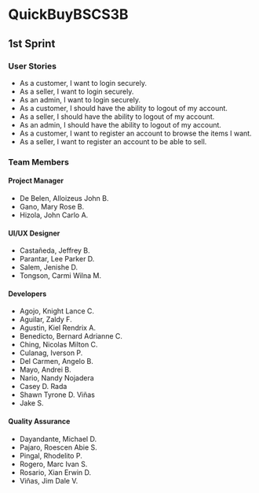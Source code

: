 # QuickBuyBSCS3B

## 1st Sprint

### User Stories
- As a customer, I want to login securely.
- As a seller, I want to login securely.
- As an admin, I want to login securely.
- As a customer, I should have the ability to logout of my account.
- As a seller, I should have the ability to logout of my account.
- As an admin, I should have the ability to logout of my account.
- As a customer, I want to register an account to browse the items I want.
- As a seller, I want to register an account to be able to sell.

### Team Members

#### Project Manager
- De Belen, Alloizeus John B.
- Gano, Mary Rose B.
- Hizola, John Carlo A.

#### UI/UX Designer
- Castañeda, Jeffrey B.
- Parantar, Lee Parker D.
- Salem, Jenishe D.
- Tongson, Carmi Wilna M.

#### Developers
- Agojo, Knight Lance C.
- Aguilar, Zaldy F.
- Agustin, Kiel Rendrix A.
- Benedicto, Bernard Adrianne C.
- Ching, Nicolas Milton C.
- Culanag, Iverson P.
- Del Carmen, Angelo B.
- Mayo, Andrei B.
- Nario, Nandy Nojadera
- Casey D. Rada
- Shawn Tyrone D. Viñas
- Jake S.

#### Quality Assurance
- Dayandante, Michael D.
- Pajaro, Roescen Abie S.
- Pingal, Rhodelito P.
- Rogero, Marc Ivan S.
- Rosario, Xian Erwin D.
- Viñas, Jim Dale V.
